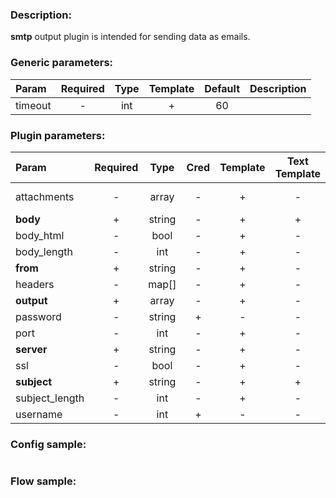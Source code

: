 ### Description:

**smtp** output plugin is intended for sending data as emails.


### Generic parameters:

| Param   | Required | Type | Template | Default | Description |
|:--------|:--------:|:----:|:--------:|:-------:|:------------|
| timeout |    -     | int  |    +     |   60    |             |


### Plugin parameters:

| Param          | Required |  Type  | Cred | Template | Text Template | Default |             Example              | Description |
|:---------------|:--------:|:------:|:----:|:--------:|:-------------:|:-------:|:--------------------------------:|:------------|
| attachments    |    -     | array  |  -   |    +     |       -       |   []    | ["twitter.media", "data.array0"] |             |
| **body**       |    +     | string |  -   |    +     |       +       |   ""    |        "{{.RSS.CONTENT}}"        |             |
| body_html      |    -     |  bool  |  -   |    +     |       -       |  true   |              false               |             |
| body_length    |    -     |  int   |  -   |    +     |       -       |  10000  |               1000               |             |
| **from**       |    +     | string |  -   |    +     |       -       |   ""    |      "gosquito@example.com"      |             |
| headers        |    -     | map[]  |  -   |    +     |       -       |  map[]  |           see example            |             |
| **output**     |    +     | array  |  -   |    +     |       -       |   []    |      ["user1@example.com"]       |             |
| password       |    -     | string |  +   |    -     |       -       |   ""    |                ""                |             |
| port           |    -     |  int   |  -   |    +     |       -       |   25    |               465                |             |
| **server**     |    +     | string |  -   |    +     |       -       |   ""    |        "mail.example.com"        |             |
| ssl            |    -     |  bool  |  -   |    +     |       -       |  true   |              false               |             |
| **subject**    |    +     | string |  -   |    +     |       +       |   ""    |       "{{.TWITTER.TEXT}}"        |             |
| subject_length |    -     |  int   |  -   |    +     |       -       |   100   |               300                |             |
| username       |    -     |  int   |  +   |    -     |       -       |   ""    |                ""                |             |


### Config sample:

```toml

```

### Flow sample:

```yaml
```